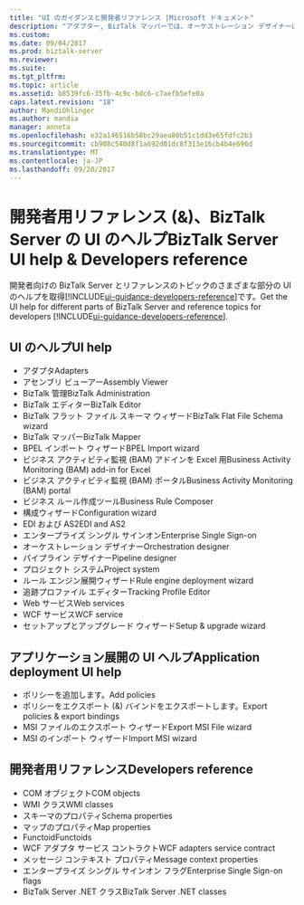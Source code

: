 ```yaml
---
title: "UI のガイダンスと開発者リファレンス |Microsoft ドキュメント"
description: "アダプター, BizTalk マッパーでは、オーケストレーション デザイナーは、ルール エンジン展開ウィザード、Web サービス公開ウィザード、および BizTalk Server で複数のユーザー インターフェイス (UI) のヘルプ"
ms.custom: 
ms.date: 09/04/2017
ms.prod: biztalk-server
ms.reviewer: 
ms.suite: 
ms.tgt_pltfrm: 
ms.topic: article
ms.assetid: b8539fc6-35fb-4c9c-bdc6-c7aefb5efe0a
caps.latest.revision: "18"
author: MandiOhlinger
ms.author: mandia
manager: anneta
ms.openlocfilehash: e32a146516b58bc29aea80b51c1dd3e65fdfc2b3
ms.sourcegitcommit: cb908c540d8f1a692d01dc8f313e16cb4b4e696d
ms.translationtype: MT
ms.contentlocale: ja-JP
ms.lasthandoff: 09/20/2017
---
```

# <a name="biztalk-server-ui-help--developers-reference"></a><span data-ttu-id="ed986-103">開発者用リファレンス (&)、BizTalk Server の UI のヘルプ</span><span class="sxs-lookup"><span data-stu-id="ed986-103">BizTalk Server UI help & Developers reference</span></span>

<span data-ttu-id="ed986-104">開発者向けの BizTalk Server とリファレンスのトピックのさまざまな部分の UI のヘルプを取得[!INCLUDE[ui-guidance-developers-reference](../includes/ui-guidance-developers-reference.md)]です。</span><span class="sxs-lookup"><span data-stu-id="ed986-104">Get the UI help for different parts of BizTalk Server and reference topics for developers [!INCLUDE[ui-guidance-developers-reference](../includes/ui-guidance-developers-reference.md)].</span></span> 

## <a name="ui-help"></a><span data-ttu-id="ed986-105">UI のヘルプ</span><span class="sxs-lookup"><span data-stu-id="ed986-105">UI help</span></span>

* <span data-ttu-id="ed986-106">アダプタ</span><span class="sxs-lookup"><span data-stu-id="ed986-106">Adapters</span></span>
* <span data-ttu-id="ed986-107">アセンブリ ビューアー</span><span class="sxs-lookup"><span data-stu-id="ed986-107">Assembly Viewer</span></span>
* <span data-ttu-id="ed986-108">BizTalk 管理</span><span class="sxs-lookup"><span data-stu-id="ed986-108">BizTalk Administration</span></span>
* <span data-ttu-id="ed986-109">BizTalk エディター</span><span class="sxs-lookup"><span data-stu-id="ed986-109">BizTalk Editor</span></span>
* <span data-ttu-id="ed986-110">BizTalk フラット ファイル スキーマ ウィザード</span><span class="sxs-lookup"><span data-stu-id="ed986-110">BizTalk Flat File Schema wizard</span></span>
* <span data-ttu-id="ed986-111">BizTalk マッパー</span><span class="sxs-lookup"><span data-stu-id="ed986-111">BizTalk Mapper</span></span>
* <span data-ttu-id="ed986-112">BPEL インポート ウィザード</span><span class="sxs-lookup"><span data-stu-id="ed986-112">BPEL Import wizard</span></span>
* <span data-ttu-id="ed986-113">ビジネス アクティビティ監視 (BAM) アドインを Excel 用</span><span class="sxs-lookup"><span data-stu-id="ed986-113">Business Activity Monitoring (BAM) add-in for Excel</span></span>
* <span data-ttu-id="ed986-114">ビジネス アクティビティ監視 (BAM) ポータル</span><span class="sxs-lookup"><span data-stu-id="ed986-114">Business Activity Monitoring (BAM) portal</span></span>
* <span data-ttu-id="ed986-115">ビジネス ルール作成ツール</span><span class="sxs-lookup"><span data-stu-id="ed986-115">Business Rule Composer</span></span>
* <span data-ttu-id="ed986-116">構成ウィザード</span><span class="sxs-lookup"><span data-stu-id="ed986-116">Configuration wizard</span></span>
* <span data-ttu-id="ed986-117">EDI および AS2</span><span class="sxs-lookup"><span data-stu-id="ed986-117">EDI and AS2</span></span>
* <span data-ttu-id="ed986-118">エンタープライズ シングル サインオン</span><span class="sxs-lookup"><span data-stu-id="ed986-118">Enterprise Single Sign-on</span></span>
* <span data-ttu-id="ed986-119">オーケストレーション デザイナー</span><span class="sxs-lookup"><span data-stu-id="ed986-119">Orchestration designer</span></span>
* <span data-ttu-id="ed986-120">パイプライン デザイナー</span><span class="sxs-lookup"><span data-stu-id="ed986-120">Pipeline designer</span></span>
* <span data-ttu-id="ed986-121">プロジェクト システム</span><span class="sxs-lookup"><span data-stu-id="ed986-121">Project system</span></span>
* <span data-ttu-id="ed986-122">ルール エンジン展開ウィザード</span><span class="sxs-lookup"><span data-stu-id="ed986-122">Rule engine deployment wizard</span></span>
* <span data-ttu-id="ed986-123">追跡プロファイル エディター</span><span class="sxs-lookup"><span data-stu-id="ed986-123">Tracking Profile Editor</span></span>
* <span data-ttu-id="ed986-124">Web サービス</span><span class="sxs-lookup"><span data-stu-id="ed986-124">Web services</span></span>
* <span data-ttu-id="ed986-125">WCF サービス</span><span class="sxs-lookup"><span data-stu-id="ed986-125">WCF service</span></span>
* <span data-ttu-id="ed986-126">セットアップとアップグレード ウィザード</span><span class="sxs-lookup"><span data-stu-id="ed986-126">Setup & upgrade wizard</span></span>

## <a name="application-deployment-ui-help"></a><span data-ttu-id="ed986-127">アプリケーション展開の UI ヘルプ</span><span class="sxs-lookup"><span data-stu-id="ed986-127">Application deployment UI help</span></span>

* <span data-ttu-id="ed986-128">ポリシーを追加します。</span><span class="sxs-lookup"><span data-stu-id="ed986-128">Add policies</span></span>
* <span data-ttu-id="ed986-129">ポリシーをエクスポート (&) バインドをエクスポートします。</span><span class="sxs-lookup"><span data-stu-id="ed986-129">Export policies & export bindings</span></span>
* <span data-ttu-id="ed986-130">MSI ファイルのエクスポート ウィザード</span><span class="sxs-lookup"><span data-stu-id="ed986-130">Export MSI File wizard</span></span>
* <span data-ttu-id="ed986-131">MSI のインポート ウィザード</span><span class="sxs-lookup"><span data-stu-id="ed986-131">Import MSI wizard</span></span>


## <a name="developers-reference"></a><span data-ttu-id="ed986-132">開発者用リファレンス</span><span class="sxs-lookup"><span data-stu-id="ed986-132">Developers reference</span></span>
  
* <span data-ttu-id="ed986-133">COM オブジェクト</span><span class="sxs-lookup"><span data-stu-id="ed986-133">COM objects</span></span>
* <span data-ttu-id="ed986-134">WMI クラス</span><span class="sxs-lookup"><span data-stu-id="ed986-134">WMI classes</span></span>
* <span data-ttu-id="ed986-135">スキーマのプロパティ</span><span class="sxs-lookup"><span data-stu-id="ed986-135">Schema properties</span></span>
* <span data-ttu-id="ed986-136">マップのプロパティ</span><span class="sxs-lookup"><span data-stu-id="ed986-136">Map properties</span></span>
* <span data-ttu-id="ed986-137">Functoid</span><span class="sxs-lookup"><span data-stu-id="ed986-137">Functoids</span></span>
* <span data-ttu-id="ed986-138">WCF アダプタ サービス コントラクト</span><span class="sxs-lookup"><span data-stu-id="ed986-138">WCF adapters service contract</span></span> 
* <span data-ttu-id="ed986-139">メッセージ コンテキスト プロパティ</span><span class="sxs-lookup"><span data-stu-id="ed986-139">Message context properties</span></span>
* <span data-ttu-id="ed986-140">エンタープライズ シングル サインオン フラグ</span><span class="sxs-lookup"><span data-stu-id="ed986-140">Enterprise Single Sign-on flags</span></span>
* <span data-ttu-id="ed986-141">BizTalk Server .NET クラス</span><span class="sxs-lookup"><span data-stu-id="ed986-141">BizTalk Server .NET classes</span></span>